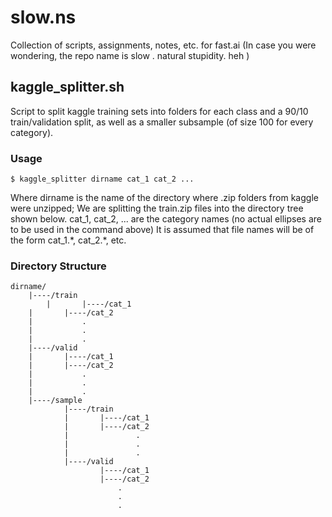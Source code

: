 # slow.ns
Collection of scripts, assignments, notes, etc. for fast.ai 
(In case you were wondering, the repo name is slow . natural stupidity.  heh )

## kaggle_splitter.sh
Script to split kaggle training sets into folders for each class and a 90/10 train/validation
split, as well as a smaller subsample (of size 100 for every category).

### Usage
```
$ kaggle_splitter dirname cat_1 cat_2 ...
```
Where dirname is the name of the directory where .zip folders from kaggle were unzipped;
We are splitting the train.zip files into the directory tree shown below.
cat_1, cat_2, ... are the category names (no actual ellipses are to be used in the command above)
It is assumed that file names will be of the form cat_1.\*, cat_2.\*, etc.

### Directory Structure
```
dirname/
	|----/train
    	|       |----/cat_1
	|		|----/cat_2
	|			.
	|			.
	|			.
	|----/valid
	|		|----/cat_1
	|		|----/cat_2
	|			.
	|			.
	|			.
	|----/sample
			|----/train
			|		|----/cat_1
			|		|----/cat_2
			|				.
			|				.
			|				.
			|----/valid
					|----/cat_1
					|----/cat_2
						.
						.
						.						
```
